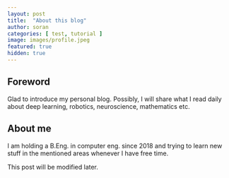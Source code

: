 ```yaml
---
layout: post
title:  "About this blog"
author: soran
categories: [ test, tutorial ]
image: images/profile.jpeg
featured: true
hidden: true
---
```


## Foreword
Glad to introduce my personal blog. Possibly, I will share what I read daily about deep learning, robotics, neuroscience, mathematics etc.
  
## About me
I am holding a B.Eng. in computer eng. since 2018 and trying to learn new stuff in the mentioned areas whenever I have free time.

<span class="spoiler">This post will be modified later.</span>